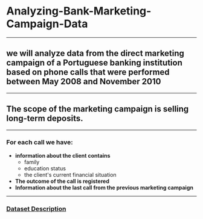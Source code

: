# **Analyzing-Bank-Marketing-Campaign-Data**
----------------------
## we will analyze data from the direct marketing campaign of a Portuguese banking institution based on phone calls that were performed between May 2008 and November 2010
----------------------
## The scope of the marketing campaign is selling long-term deposits.
----------------------
### For each call we have:
* **information about the client contains**
    - family
    - education status
    - the client's current financial situation 
* **The outcome of the call is registered**
* **Information about the last call from the previous marketing campaign**
----------------------
### [Dataset Description](https://github.com/Maansy/Analyzing-Bank-Marketing-Campaign-Data/blob/main/figs/dataset%20description.png) 